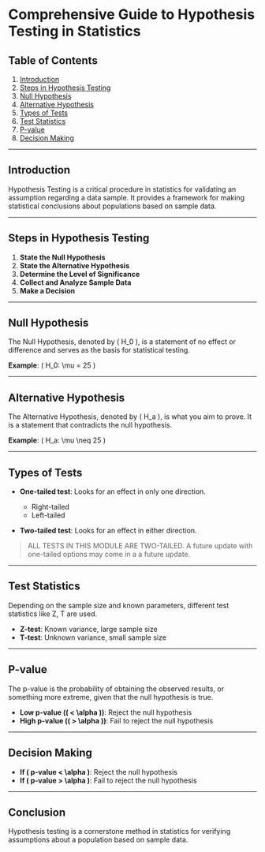 # Comprehensive Guide to Hypothesis Testing in Statistics

## Table of Contents

1. [Introduction](#introduction)
2. [Steps in Hypothesis Testing](#steps-in-hypothesis-testing)
3. [Null Hypothesis](#null-hypothesis)
4. [Alternative Hypothesis](#alternative-hypothesis)
5. [Types of Tests](#types-of-tests)
6. [Test Statistics](#test-statistics)
7. [P-value](#p-value)
8. [Decision Making](#decision-making)

---

## Introduction

Hypothesis Testing is a critical procedure in statistics for validating an assumption regarding a data sample. It provides a framework for making statistical conclusions about populations based on sample data.

---

## Steps in Hypothesis Testing

1. **State the Null Hypothesis**
2. **State the Alternative Hypothesis**
3. **Determine the Level of Significance**
4. **Collect and Analyze Sample Data**
5. **Make a Decision**

---

## Null Hypothesis

The Null Hypothesis, denoted by \( H_0 \), is a statement of no effect or difference and serves as the basis for statistical testing. 

**Example**: \( H_0: \mu = 25 \)

---

## Alternative Hypothesis

The Alternative Hypothesis, denoted by \( H_a \), is what you aim to prove. It is a statement that contradicts the null hypothesis.

**Example**: \( H_a: \mu \neq 25 \)

---

## Types of Tests

- **One-tailed test**: Looks for an effect in only one direction.
  - Right-tailed
  - Left-tailed
  
- **Two-tailed test**: Looks for an effect in either direction.

> ALL TESTS IN THIS MODULE ARE TWO-TAILED. A future update with one-tailed options may come in a a future update.

---

## Test Statistics

Depending on the sample size and known parameters, different test statistics like Z, T are used.

- **Z-test**: Known variance, large sample size
- **T-test**: Unknown variance, small sample size

---

## P-value

The p-value is the probability of obtaining the observed results, or something more extreme, given that the null hypothesis is true.

- **Low p-value (\( < \alpha \))**: Reject the null hypothesis
- **High p-value (\( > \alpha \))**: Fail to reject the null hypothesis

---

## Decision Making

- **If \( p-value < \alpha \)**: Reject the null hypothesis
- **If \( p-value > \alpha \)**: Fail to reject the null hypothesis

---

## Conclusion

Hypothesis testing is a cornerstone method in statistics for verifying assumptions about a population based on sample data.



